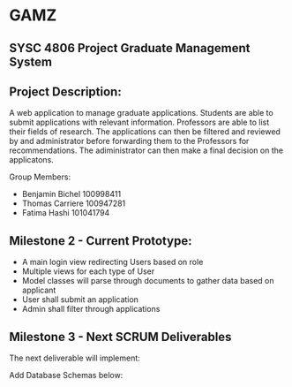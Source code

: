 # GAMZ

SYSC 4806 Project
Graduate Management System
---------------------

Project Description:
--------------------------------
A web application to manage graduate applications. Students are able to submit applications with relevant information. 
Professors are able to list their fields of research. The applications can then be filtered and reviewed by and administrator before 
forwarding them to the Professors for recommendations. The adiministrator can then make a final decision on the applicatons.

Group Members:

- Benjamin Bichel 100998411
- Thomas Carriere 100947281
- Fatima Hashi 101041794


Milestone 2 - Current Prototype:
------------------------------

- A main login view redirecting Users based on role 
- Multiple views for each type of User
- Model classes will parse through documents to gather data based on applicant
- User shall submit an application
- Admin shall filter through applications



Milestone 3 - Next SCRUM Deliverables
-----------------------------
The next deliverable will implement:
 

Add Database Schemas below:





